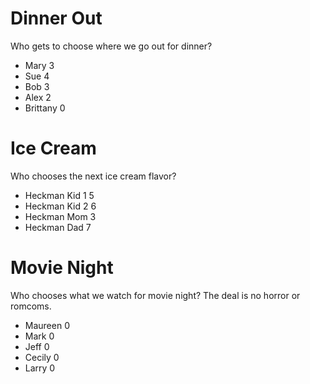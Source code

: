# Dinner Out

Who gets to choose where we go out for dinner?

* Mary	3
* Sue	4
* Bob	3
* Alex	2
* Brittany	0

# Ice Cream

Who chooses the next ice cream flavor?

* Heckman Kid 1	5
* Heckman Kid 2	6
* Heckman Mom	3
* Heckman Dad	7

# Movie Night

Who chooses what we watch for movie night?
The deal is no horror or romcoms.

* Maureen	0
* Mark	0
* Jeff	0
* Cecily	0
* Larry	0
